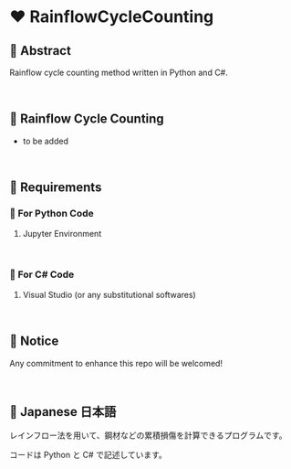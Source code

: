 # ❤ RainflowCycleCounting

## 🌟 Abstract

Rainflow cycle counting method written in Python and C#.


<br>

## 🌟 Rainflow Cycle Counting

* to be added

<br>

## 🌟 Requirements

### 🎇 For Python Code

1. Jupyter Environment


<br>

### 🎇 For C# Code

1. Visual Studio (or any substitutional softwares)

<br>

## 🌟 Notice

Any commitment to enhance this repo will be welcomed!

<br>

## 🌟 Japanese 日本語

レインフロー法を用いて、鋼材などの累積損傷を計算できるプログラムです。

コードは Python と C# で記述しています。
